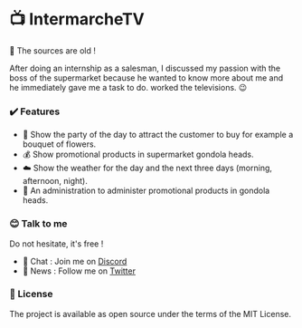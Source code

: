 # :tv: IntermarcheTV

:older_man: The sources are old !

After doing an internship as a salesman, I discussed my passion with the boss of the supermarket because he wanted
to know more about me and he immediately gave me a task to do. worked the televisions. :wink:


### :heavy_check_mark:  Features
- :date:  Show the party of the day to attract the customer to buy for example a bouquet of flowers.
- :moneybag:  Show promotional products in supermarket gondola heads.
- :cloud:  Show the weather for the day and the next three days (morning, afternoon, night).
- :wrench:  An administration to administer promotional products in gondola heads.
### 😊  Talk to me
Do not hesitate, it's free !

- 💬  Chat : Join me on [Discord](https://discord.gg/tRse4qu)
- 📣  News : Follow me on [Twitter](https://twitter.com/_brandonsueur)

### 📖  License
The project is available as open source under the terms of the MIT License.
